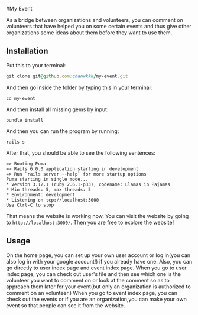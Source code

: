 #My Event 

As a bridge between organizations and volunteers, you can comment on volunteers that have helped you on some certain events and thus give other organizations some ideas about them before they want to use them. 


## Installation

Put this to your terminal:

```ruby
git clone git@github.com:chanwkkk/my-event.git
```

And then go inside the folder by typing this in your terminal:

```
cd my-event
```

And then install all missing gems by input:
```
bundle install
```

And then you can run the program by running:

```
rails s
```
After that, you should be able to see the following sentences:

```
=> Booting Puma
=> Rails 6.0.0 application starting in development
=> Run `rails server --help` for more startup options
Puma starting in single mode...
* Version 3.12.1 (ruby 2.6.1-p33), codename: Llamas in Pajamas
* Min threads: 5, max threads: 5
* Environment: development
* Listening on tcp://localhost:3000
Use Ctrl-C to stop
```
That means the website is working now. You can visit the website by going to 
`http://localhost:3000/`. Then you are free to explore the website!

## Usage

On the home page, you can set up your own user account or log in(you can also log in with your google account!) if you already have one. Also, you can go directly to user index page and event index page. 
When you go to user index page, you can check out user's file and then see which one is the volunteer you want to comment on or look at the comment so as to approach them later for your event(but only an organization is authorized to comment on an volunteer.)
When you go to event index page, you can check out the events or if you are an organization,you can make your own event so that people can see it from the website. 

